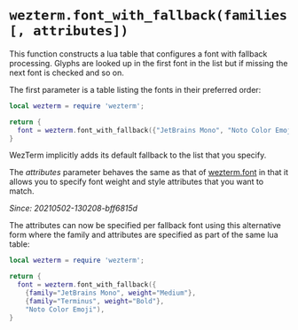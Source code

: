 # `wezterm.font_with_fallback(families [, attributes])`

This function constructs a lua table that configures a font with fallback processing.
Glyphs are looked up in the first font in the list but if missing the next font is
checked and so on.

The first parameter is a table listing the fonts in their preferred order:

```lua
local wezterm = require 'wezterm';

return {
  font = wezterm.font_with_fallback({"JetBrains Mono", "Noto Color Emoji"}),
}
```

WezTerm implicitly adds its default fallback to the list that you specify.

The *attributes* parameter behaves the same as that of [wezterm.font](font.md)
in that it allows you to specify font weight and style attributes that you
want to match.

*Since: 20210502-130208-bff6815d*

The attributes can now be specified per fallback font using this alternative
form where the family and attributes are specified as part of the same lua table:

```lua
local wezterm = require 'wezterm';

return {
  font = wezterm.font_with_fallback({
    {family="JetBrains Mono", weight="Medium"},
    {family="Terminus", weight="Bold"},
    "Noto Color Emoji"),
}
```

